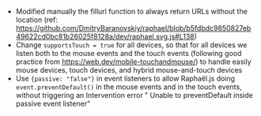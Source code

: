 - Modified manually the fillurl function to always return URLs without the location (ref: https://github.com/DmitryBaranovskiy/raphael/blob/b5fdbdc9850827eb49622cd0bc81b26025f8128a/dev/raphael.svg.js#L138)
- Change `supportsTouch = true` for all devices, so that for all devices we listen both to the mouse events and the touch events (following good practice from https://web.dev/mobile-touchandmouse/) to handle easily mouse devices, touch devices, and hybrid mouse-and-touch devices
- Use `{passive: "false"}` in event listeners to allow Raphaël.js doing `event.preventDefault()` in the mouse events and in the touch events, without triggering an Intervention error " Unable to preventDefault inside passive event listener"